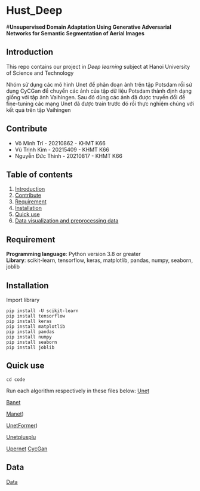 # Hust_Deep
#**Unsupervised Domain Adaptation Using Generative Adversarial Networks for Semantic Segmentation of Aerial Images**
## Introduction
This repo contains our project in *Deep learning* subject at Hanoi University of Science and Technology  

Nhóm sử dụng các mô hình Unet để phân đoạn ảnh trên tập Potsdam rồi sử dụng CyCGan để chuyển các ảnh của tập dữ liệu Potsdam thành định dạng giống với tập ảnh Vaihingen. Sau đó dùng các ảnh đã được truyển đổi để fine-tuning các mạng Unet đã được train trước đó rồi thực nghiệm chúng với kết quả trên tập Vaihingen
 
 
## Contribute
+ Võ Minh Trí - 20210862 - KHMT K66
+ Vũ Trịnh Kim - 20215409 - KHMT K66
+ Nguyễn Đức Thinh - 20210817 - KHMT K66

## Table of contents
1. [Introduction](#Introduction)
2. [Contribute](#Contribute)
3. [Requirement](#Dependencies)
4. [Installation](#INSTALLATION)
5. [Quick use](#QUICK-USE)
6. [Data visualization and preprocessing data](#DATA-VISUALIZATION-AND-ENCODING-DATA)
## Requirement
**Programming language**: Python version 3.8 or greater  
**Library**: scikit-learn, tensorflow, keras, matplotlib, pandas, numpy, seaborn, joblib 
## Installation
Import library
```
pip install -U scikit-learn
pip install tensorflow
pip install keras
pip install matplotlib
pip install pandas
pip install numpy
pip install seaborn
pip install joblib
```
## Quick use
```
cd code
```
Run each algorithm respectively in these files below:
[Unet](https://github.com/trito11/Hust_Deep/blob/main/unet-deep.ipynb)

[Banet](https://github.com/trito11/Hust_Deep/blob/main/banet1.ipynb)

[Manet](https://github.com/trito11/Hust_Deep/blob/main/manet-deep.ipynb))

[UnetFormer](https://github.com/trito11/Hust_Deep/blob/main/unet-former.ipynb))

[Unetplusplu](https://github.com/trito11/Hust_Deep/blob/main/unetplusplus.ipynb)

[Upernet](https://github.com/trito11/Hust_Deep/blob/main/upernet.ipynb)
[CycGan](https://github.com/trito11/Hust_Deep/blob/main/ccgan-unet.ipynb)

## Data 
[Data](https://www.kaggle.com/datasets/trito12/deep-data-potsdam-vaihingen)
